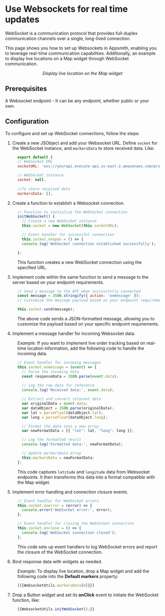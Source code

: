 # Use Websockets for real time updates

WebSocket is a communication protocol that provides full-duplex communication channels over a single, long-lived connection. 

This page shows you how to set up Websockets in Appsmith, enabling you to leverage real-time communication capabilities. Additionally, an example to display live locations on a Map widget through WebSocket communication.

  <figure>
  <img src="/img/order-track.gif" style= {{width:"750px", height:"auto"}} alt=""/>
  <figcaption align = "center"><i>Display live location on the Map widget</i></figcaption>
  </figure>  

## Prerequisites

A Websocket endpoint - It can be any endpoint, whether public or your own.


## Configuration

To configure and set up WebSocket connections, follow the steps:


1. Create a new JSObject and add your Websocket URL. Define `socket` for the WebSocket instance, and `markersData` to store received data. Like:

<dd>

```js
export default {
// WebSocket URL
socketURL: 'wss://yourapi.execute-api.us-east-2.amazonaws.com/production',

// WebSocket instance
socket: null,
	
//To store received data
markersData: [],
```

</dd>

2. Create a function to establish a Websocket connection.

<dd>

```js
// Function to initialize the WebSocket connection
initWebSocket() {
  // Create a new WebSocket instance
  this.socket = new WebSocket(this.socketURL);

  // Event handler for successful connection
  this.socket.onopen = () => {
  console.log('WebSocket connection established successfully');

};
```

This function creates a new WebSocket connection using the specified URL.


</dd>

3. Implement code within the same function to send a message to the server based on your endpoint requirements.


<dd>

```js
// Send a message to the API when successfully connected
const message = JSON.stringify({ action: 'onmessage' });
// Customize the message payload based on your endpoint requirements

this.socket.send(message);
```

The above code sends a JSON-formatted message, allowing you to customize the payload based on your specific endpoint requirements.

</dd>

4. Implement a message handler for incoming Websocket data.

<dd>

*Example:* If you want to implement live order tracking based on real-time location information, add the following code to handle the incoming data. 

```js
// Event handler for incoming messages
this.socket.onmessage = (event) => {
  // Parse the incoming data
  const responseData = JSON.parse(event.data);
  
  // Log the raw data for reference
  console.log('Received data:', event.data);

  // Extract and convert relevant data
  var originalData = event.data;
  var dataObject = JSON.parse(originalData);
  var lat = parseFloat(dataObject.lat);
  var long = parseFloat(dataObject.long);

  // Format the data into a new array
  var newFormatData = [{ "lat": lat, "long": long }];

  // Log the formatted result
  console.log('Formatted data:', newFormatData);

  // Update markersData array
  this.markersData = newFormatData;
};

```

This code captures `latitude` and `longitude` data from Websocket endpoints. It then transforms this data into a format compatible with the Map widget.


</dd>

5. Implement error handling and connection closure events.

<dd>

```js
// Event handler for WebSocket errors
this.socket.onerror = (error) => {
  console.error('WebSocket error:', error);
};

// Event handler for closing the WebSocket connection
this.socket.onclose = () => {
  console.log('WebSocket connection closed');
};
```

This code sets up event handlers to log WebSocket errors and report the closure of the WebSocket connection.

</dd>


6. Bind response data with widgets as needed. 

<dd>

*Example:* To display live location, drop a Map widget and add the following code into the **Default markers** property:

```js
[{{WebsocketUtils.markersData[0]}}]
```

</dd>

7. Drop a Button widget and set its **onClick** event to initiate the WebSocket function, like:

<dd>

```js
{{WebsocketUtils.initWebSocket();}}
```

</dd>




